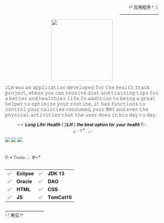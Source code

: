 <div align="right" >
  <p>
  ꜥꜤ  应用程序 ❛.⌇ <br>____________________
  </p>
  
</div>  

<div align="center" >
  <img height="200px" src="https://user-images.githubusercontent.com/86667062/209577420-89e286d9-9150-435b-b8e8-61e8eb1b55f0.png"><br>
  
  <p align="left">
   𝟸𝙻𝙷 𝚠𝚊𝚜 𝚊𝚗 𝚊𝚙𝚙𝚕𝚒𝚌𝚊𝚝𝚒𝚘𝚗 𝚍𝚎𝚟𝚎𝚕𝚘𝚙𝚎𝚍 𝚏𝚘𝚛 𝚝𝚑𝚎 𝙷𝚎𝚊𝚕𝚝𝚑 𝚃𝚛𝚊𝚌𝚔 𝚙𝚛𝚘𝚓𝚎𝚌𝚝, 𝚠𝚑𝚎𝚛𝚎 𝚢𝚘𝚞 𝚌𝚊𝚗 𝚛𝚎𝚌𝚎𝚒𝚟𝚎 𝚍𝚒𝚎𝚝 𝚊𝚗𝚍 𝚝𝚛𝚊𝚒𝚗𝚒𝚗𝚐 𝚝𝚒𝚙𝚜 𝚏𝚘𝚛 𝚊 𝚋𝚎𝚝𝚝𝚎𝚛 𝚊𝚗𝚍 𝚑𝚎𝚊𝚕𝚝𝚑𝚒𝚎𝚛 𝚕𝚒𝚏𝚎.𝙸𝚗 𝚊𝚍𝚍𝚒𝚝𝚒𝚘𝚗 𝚝𝚘 
   𝚋𝚎𝚒𝚗𝚐 𝚊 𝚐𝚛𝚎𝚊𝚝 𝚑𝚎𝚕𝚙𝚎𝚛 𝚝𝚘 𝚘𝚙𝚝𝚒𝚖𝚒𝚣𝚎 𝚢𝚘𝚞𝚛 𝚛𝚘𝚞𝚝𝚒𝚗𝚎, 𝚒𝚝 𝚑𝚊𝚜 𝚏𝚞𝚗𝚌𝚝𝚒𝚘𝚗𝚜 𝚝𝚘 𝚌𝚘𝚗𝚝𝚛𝚘𝚕 𝚢𝚘𝚞𝚛 𝚌𝚊𝚕𝚘𝚛𝚒𝚎𝚜 𝚌𝚘𝚗𝚜𝚞𝚖𝚎𝚍, 𝚢𝚘𝚞𝚛 𝙱𝙼𝙸 𝚊𝚗𝚍 𝚎𝚟𝚎𝚗 𝚝𝚑𝚎 𝚙𝚑𝚢𝚜𝚒𝚌𝚊𝚕 𝚊𝚌𝚝𝚒𝚟𝚒𝚝𝚒𝚎𝚜 𝚝𝚑𝚊𝚝 𝚝𝚑𝚎 𝚞𝚜𝚎𝚛 
   𝚍𝚘𝚎𝚜 𝚒𝚗 𝚑𝚒𝚜 𝚍𝚊𝚢 𝚝𝚘 𝚍𝚊𝚢.
   
   <p align="center" >
    ─✧ 𝑳𝒐𝒏𝒈 𝑳𝒊𝒇𝒆! 𝑯𝒆𝒂𝒍𝒕𝒉 ( 2𝑳𝑯 ) 𝒕𝒉𝒆 𝒃𝒆𝒔𝒕 𝒐𝒑𝒕𝒊𝒐𝒏 𝒇𝒐𝒓 𝒚𝒐𝒖𝒓 𝒉𝒆𝒂𝒍𝒕𝒉 !!´-<br>
     ೄ . ✩* ೃ .
   </p>
  </p>
</div>

<div>
 <img width="auto" height="auto" src="https://user-images.githubusercontent.com/86667062/209578600-7ac978af-1a22-478d-b143-89c8d307ae74.png">
 <img width="auto" height="auto" src="https://user-images.githubusercontent.com/86667062/209578620-5403dd24-3c31-4a73-ae22-5fa5990e4d52.png">
 <img width="auto" height="auto" src="https://user-images.githubusercontent.com/86667062/209578632-366b6356-187a-4455-bfed-81dbb8bbec30.png">
</div><br>

<div align="left" >
  <p>⎘ » 𝕋𝕠𝕠𝕝𝕤 ˎˊ˗ ࿐°</p>
  
   <table>
     <tr>
          <td>✅</td>
          <td>𝐄𝐜𝐥𝐢𝐩𝐬𝐞</td>
          <td>✅</td>
          <td>𝐉𝐃𝐊 𝟏𝟑 </td>
      </tr>
      <tr>
          <td>✅</td>
          <td>𝐎𝐫𝐚𝐜𝐥𝐞</td>
          <td>✅</td>
          <td>𝐃𝐀𝐎</td>
      </tr>
      <tr>
          <td>✅</td>
          <td>𝐇𝐓𝐌𝐋</td>
          <td>✅</td>
          <td>𝐂𝐒𝐒</td>
      </tr>
      <tr>
          <td>✅</td>
          <td>𝐉𝐒</td>
          <td>✅</td>
          <td>𝐓𝐨𝐦𝐂𝐚𝐭𝟏𝟎</td>
      </tr>
   </table>
</div>

 <div>
   <p>
     ____________________<br> - ̗̀⁽ 再见 !❜
   </p>
</div>

